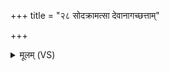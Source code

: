 +++
title = "२८ सोदक्रामत्सा देवानागच्छत्ताम्"

+++
<details><summary>मूलम् (VS)</summary>

सोद॑क्राम॒त्सा दे॒वानाग॑च्छ॒त्तां दे॒वा अ॑घ्नत॒ सार्ध॑मा॒से सम॑भवत्।
</details>